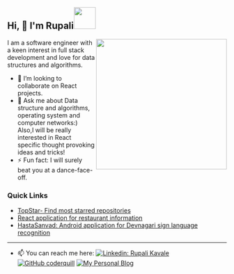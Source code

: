 <h2> Hi, 👋 I'm Rupali<img src="https://media.giphy.com/media/mGcNjsfWAjY5AEZNw6/giphy.gif" width="50"></h2>
<img align='right' src="https://user-images.githubusercontent.com/30548190/88092733-969f6d00-cbae-11ea-8c86-d9ce6723fe36.gif" width="300">

I am a software engineer with a keen interest in full stack development and love for data structures and algorithms.
- 👯 I’m looking to collaborate on React projects.
- 💬 Ask me about Data structure and algorithms, operating system and computer networks:) Also,I will be really interested in React specific thought provoking ideas and tricks!
- ⚡ Fun fact: I will surely beat you at a dance-face-off.   

<h3>Quick Links</h3>
<ul >
  <li><a href="https://coderquill.github.io/topstar">TopStar- Find most starred repositories </a></li>
  <li><a href="https://github.com/coderquill/restafind">React application for restaurant information</a></li>
  <li><a href="https://github.com/coderquill/hastasanvad">HastaSanvad: Android application for Devnagari sign language recognition</a></li>
</ul>
<hr/>

- 📫 You can reach me here: 
[![Linkedin: Rupali Kavale](https://img.shields.io/badge/-Rupali%20kavale-blue?style=flat-square&logo=Linkedin&logoColor=white&link=https://www.linkedin.com/in/rupali-kavale-84474a102/)](http://www.linkedin.com/in/rupali-kavale)
[![GitHub coderquill](https://img.shields.io/github/followers/coderquill?label=follow&style=social)](https://github.com/coderquill)
[![My Personal Blog](https://img.shields.io/badge/-My%20Personal%20Blog-red?style=flat-square&&link=https://coderquill.github.io/)](https://coderquill.github.io/)



<!--
**coderquill/coderquill** is a ✨ _special_ ✨ repository because its `README.md` (this file) appears on your GitHub profile.

Here are some ideas to get you started:

- 
- 🌱 I’m currently learning ...

- 🤔 I’m looking for help with ...
- 💬 Ask me about ...
- 📫 How to reach me: ...
- 😄 Pronouns: ...
- ⚡ Fun fact: ...
-->
